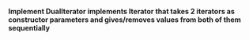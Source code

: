 **Implement DualIterator<T> implements Iterator<T> that takes 2 iterators as constructor parameters and gives/removes values from both of them
sequentially**